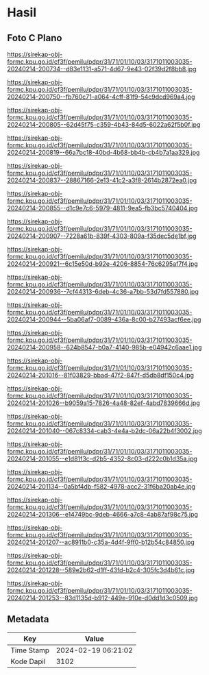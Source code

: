 # Hasil

## Foto C Plano

https://sirekap-obj-formc.kpu.go.id/cf3f/pemilu/pdpr/31/71/01/10/03/3171011003035-20240214-200734--d83e1131-a571-4d67-9e43-02f39d2f8bb8.jpg

https://sirekap-obj-formc.kpu.go.id/cf3f/pemilu/pdpr/31/71/01/10/03/3171011003035-20240214-200750--fb760c71-a064-4cff-81f9-54c9dcd969a4.jpg

https://sirekap-obj-formc.kpu.go.id/cf3f/pemilu/pdpr/31/71/01/10/03/3171011003035-20240214-200805--62d45f75-c359-4b43-84d5-6022a62f5b0f.jpg

https://sirekap-obj-formc.kpu.go.id/cf3f/pemilu/pdpr/31/71/01/10/03/3171011003035-20240214-200819--66a7bc18-40bd-4b68-bb4b-cb4b7a1aa329.jpg

https://sirekap-obj-formc.kpu.go.id/cf3f/pemilu/pdpr/31/71/01/10/03/3171011003035-20240214-200837--28867166-2e13-41c2-a3f8-2614b2872ea0.jpg

https://sirekap-obj-formc.kpu.go.id/cf3f/pemilu/pdpr/31/71/01/10/03/3171011003035-20240214-200855--d1c9e7c6-5979-4811-9ea5-fb3bc5740404.jpg

https://sirekap-obj-formc.kpu.go.id/cf3f/pemilu/pdpr/31/71/01/10/03/3171011003035-20240214-200907--7228a61b-839f-4303-809a-f35dec5de1bf.jpg

https://sirekap-obj-formc.kpu.go.id/cf3f/pemilu/pdpr/31/71/01/10/03/3171011003035-20240214-200921--6c15e50d-b92e-4206-8854-76c6295af7f4.jpg

https://sirekap-obj-formc.kpu.go.id/cf3f/pemilu/pdpr/31/71/01/10/03/3171011003035-20240214-200936--7cf44313-6deb-4c36-a7bb-53d7fd557880.jpg

https://sirekap-obj-formc.kpu.go.id/cf3f/pemilu/pdpr/31/71/01/10/03/3171011003035-20240214-200944--5ba06af7-0089-436a-8c00-b27493acf6ee.jpg

https://sirekap-obj-formc.kpu.go.id/cf3f/pemilu/pdpr/31/71/01/10/03/3171011003035-20240214-200958--624b8547-b0a7-4140-985b-e04942c6aae1.jpg

https://sirekap-obj-formc.kpu.go.id/cf3f/pemilu/pdpr/31/71/01/10/03/3171011003035-20240214-201016--81f03829-bbad-47f2-847f-d5db8df150c4.jpg

https://sirekap-obj-formc.kpu.go.id/cf3f/pemilu/pdpr/31/71/01/10/03/3171011003035-20240214-201026--b9059a15-7826-4a48-82ef-4abd7839666d.jpg

https://sirekap-obj-formc.kpu.go.id/cf3f/pemilu/pdpr/31/71/01/10/03/3171011003035-20240214-201040--067c8334-cab3-4e4a-b2dc-06a22b4f3002.jpg

https://sirekap-obj-formc.kpu.go.id/cf3f/pemilu/pdpr/31/71/01/10/03/3171011003035-20240214-201055--e1d81f3c-d2b5-4352-8c03-d222c0b1d35a.jpg

https://sirekap-obj-formc.kpu.go.id/cf3f/pemilu/pdpr/31/71/01/10/03/3171011003035-20240214-201134--0a5bf4db-f582-4978-acc2-31f6ba20ab4e.jpg

https://sirekap-obj-formc.kpu.go.id/cf3f/pemilu/pdpr/31/71/01/10/03/3171011003035-20240214-201306--e14749bc-9deb-4666-a7c8-4ab87af98c75.jpg

https://sirekap-obj-formc.kpu.go.id/cf3f/pemilu/pdpr/31/71/01/10/03/3171011003035-20240214-201207--ac8911b0-c35a-4d4f-9ff0-b12b54c84850.jpg

https://sirekap-obj-formc.kpu.go.id/cf3f/pemilu/pdpr/31/71/01/10/03/3171011003035-20240214-201228--589e2b62-d1ff-43fd-b2c4-305fc3d4b61c.jpg

https://sirekap-obj-formc.kpu.go.id/cf3f/pemilu/pdpr/31/71/01/10/03/3171011003035-20240214-201253--83d1135d-b912-449e-910e-d0dd1d3c0509.jpg


## Metadata

| Key        | Value               |
| ---------- | ------------------- |
| Time Stamp | 2024-02-19 06:21:02 |
| Kode Dapil | 3102                |



